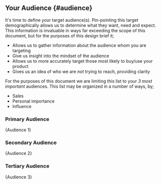 Your Audience {#audience}
-------------------------

It's time to define your target audience(s). Pin-pointing this target demographically allows us to determine what they want, need and expect. This information is invaluable in ways far exceeding the scope of this document, but for the purposes of this design brief it;

* Allows us to gather information about the audience whom you are targeting
* Give us insight into the mindset of the audience
* Allows us to more accurately target those most likely to buy/use your product
* Gives us an idea of who we are _not_ trying to reach, providing clarity

For the purposes of this document we are limiting this list to your _3 most important_ audiences. This list may be organized in a number of ways, by;

* Sales
* Personal importance
* Influence

### Primary Audience

<div data-type="editable" markdown="1">
    {Audience 1}
</div>

### Secondary Audience

<div data-type="editable" markdown="1">
    {Audience 2}
</div>

### Tertiary Audience

<div data-type="editable" markdown="1">
    {Audience 3}
</div>